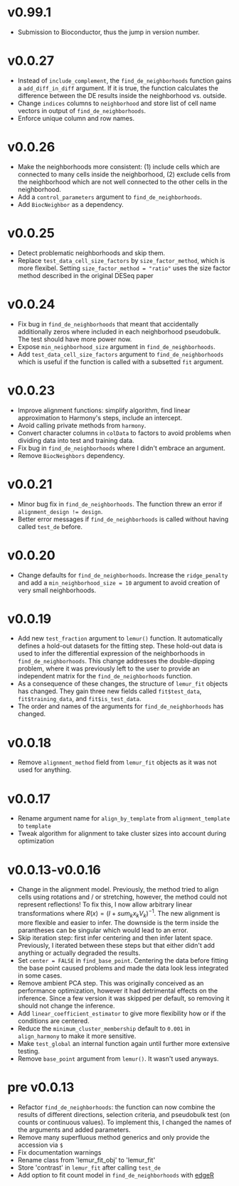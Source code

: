 # v0.99.1

* Submission to Bioconductor, thus the jump in version number.

# v0.0.27

* Instead of `include_complement`, the `find_de_neighborhoods` function gains a `add_diff_in_diff` argument. If it is true, the function calculates the difference between the DE results inside the neighborhood vs. outside.
* Change `indices` columns to `neighborhood` and store list of cell name vectors in output of `find_de_neighborhoods`.
* Enforce unique column and row names.

# v0.0.26

* Make the neighborhoods more consistent: (1) include cells which are connected to many cells inside the neighborhood, (2) exclude cells from the neighborhood which are not well connected to the other cells in the neighborhood.
* Add a `control_parameters` argument to `find_de_neighborhoods`.
* Add `BiocNeighbor` as a dependency.

# v0.0.25

* Detect problematic neighborhoods and skip them.
* Replace `test_data_cell_size_factors` by `size_factor_method`, which is more flexibel. Setting `size_factor_method = "ratio"` uses the size factor method described in the original DESeq paper


# v0.0.24

* Fix bug in `find_de_neighborhoods` that meant that accidentally additionally zeros where included in each
neighborhood pseudobulk. The test should have more power now.
* Expose `min_neighborhood_size` argument in `find_de_neighborhoods`.
* Add `test_data_cell_size_factors` argument to `find_de_neighborhoods` which is useful if the function is called
with a subsetted `fit` argument.

# v0.0.23

* Improve alignment functions: simplify algorithm, find linear approximation to Harmony's steps,
include an intercept.
* Avoid calling private methods from `harmony`.
* Convert character columns in `colData` to factors to avoid problems when dividing data into
test and training data.
* Fix bug in `find_de_neighborhoods` where I didn't embrace an argument.
* Remove `BiocNeighbors` dependency.

# v0.0.21

* Minor bug fix in `find_de_neighborhoods`. The function threw an error if `alignment_design != design`. 
* Better error messages if `find_de_neighborhoods` is called without having called `test_de` before.

# v0.0.20

* Change defaults for `find_de_neighborhoods`. Increase the `ridge_penalty` and add a `min_neighborhood_size = 10` argument
to avoid creation of very small neighborhoods.

# v0.0.19

* Add new `test_fraction` argument to `lemur()` function. It automatically defines a hold-out datasets for the fitting step.
These hold-out data is used to infer the differential expression of the neighborhoods in `find_de_neighborhoods`. This change
addresses the double-dipping problem, where it was previously left to the user to provide an independent matrix for the 
`find_de_neighborhoods` function.
* As a consequence of these changes, the structure of `lemur_fit` objects has changed. They gain three new fields called
`fit$test_data`, `fit$training_data`, and `fit$is_test_data`.
* The order and names of the arguments for `find_de_neighborhoods` has changed.

# v0.0.18

* Remove `alignment_method` field from `lemur_fit` objects as it was not used for anything.

# v0.0.17

* Rename argument name for `align_by_template` from `alignment_template` to `template`
* Tweak algorithm for alignment to take cluster sizes into account during optimization

# v0.0.13-v0.0.16

* Change in the alignment model. Previously, the method tried to align cells using
rotations and / or stretching, however, the method could not represent reflections! 
To fix this, I now allow arbitrary linear transformations where $R(x) = (I + sum_k x_k V_k)^{-1}$. The
new alignment is more flexible and easier to infer. The downside is the term inside the parantheses can be 
singular which would lead to an error.
* Skip iteration step: first infer centering and then infer latent space. Previously, I iterated between these steps 
but that either didn't add anything or actually degraded the results.
* Set `center = FALSE` in `find_base_point`. Centering the data before fitting the base point caused
problems and made the data look less integrated in some cases.
* Remove ambient PCA step. This was originally conceived as an performance optimization, however
it had detrimental effects on the inference. Since a few version it was skipped per default, so removing
it should not change the inference.
* Add `linear_coefficient_estimator` to give more flexibility how or if the conditions are centered.
* Reduce the `minimum_cluster_membership` default to `0.001` in `align_harmony` to make it more sensitive.
* Make `test_global` an internal function again until further more extensive testing.
* Remove `base_point` argument from `lemur()`. It wasn't used anyways.

# pre v0.0.13
* Refactor `find_de_neighborhoods`: the function can now combine the results of
different directions, selection criteria, and pseudobulk test (on counts or 
continuous values). To implement this, I changed the names of the arguments and
added parameters.
* Remove many superfluous method generics and only provide the accession via `$`
* Fix documentation warnings
* Rename class from 'lemur_fit_obj' to 'lemur_fit'
* Store 'contrast' in `lemur_fit` after calling `test_de`
* Add option to fit count model in `find_de_neighborhoods` with [edgeR](https://bioconductor.org/packages/edgeR/)
